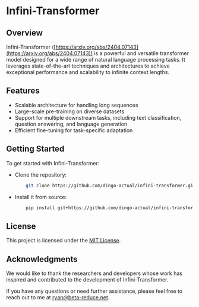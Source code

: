 # Infini-Transformer

## Overview

Infini-Transformer ([https://arxiv.org/abs/2404.07143](https://arxiv.org/abs/2404.07143)) is a powerful and versatile transformer model designed for a wide range of natural language processing tasks. It leverages state-of-the-art techniques and architectures to achieve exceptional performance and scalability to infinite context lengths.

## Features

- Scalable architecture for handling long sequences
- Large-scale pre-training on diverse datasets
- Support for multiple downstream tasks, including text classification, question answering, and language generation
- Efficient fine-tuning for task-specific adaptation

## Getting Started

To get started with Infini-Transformer:

- Clone the repository:
    ```bash
        git clone https://github.com/dingo-actual/infini-transformer.git
    ```

- Install it from source:
    ```bash
        pip install git+https://github.com/dingo-actual/infini-transformer.git
    ```

## License

This project is licensed under the [MIT License](LICENSE).

## Acknowledgments

We would like to thank the researchers and developers whose work has inspired and contributed to the development of Infini-Transformer.

If you have any questions or need further assistance, please feel free to reach out to me at [ryan@beta-reduce.net](ryan@beta-reduce.net).
